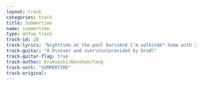 ```yaml
---
layout: track
categories: track
title: Summertime
name: summertime
type: ahfow_track
track-id: 28
track-lyrics: "Nighttime at the pool bar\nAnd I'm walkinâ€™ home with you\nThe heat is just delicious\nAnd you know just what to do\n\nMorning is so perfect\nBut the noontime makes me tired\nWalking in the park now\nAnd I'm so glad that you were fired\n\nGoing to the movies\nI found a shelter from the sun\nHeard a gruesome story\nAbout a couple on the run"
track-guitar: "A D\nover and over\n\n(provided by brad)"
track-guitar-flag: true
track-author: Krukowski/Wareham/Yang
track-sort: "SUMMERTIME"
track-original: 
---
```

